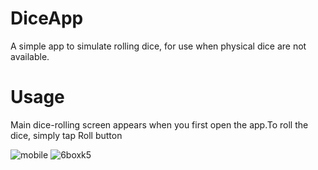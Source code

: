 # DiceApp
A simple app to simulate rolling dice, for use when physical dice are not available.

# Usage 
Main dice-rolling screen appears when you first open the app.To roll the dice, simply tap Roll button

![mobile](https://user-images.githubusercontent.com/46606790/162115487-561321a7-24f5-4795-8fe3-167fb106c37f.gif)
![6boxk5](https://user-images.githubusercontent.com/46606790/162114573-62ebaf54-3dfa-47c4-8e5c-27d048136724.gif) 
